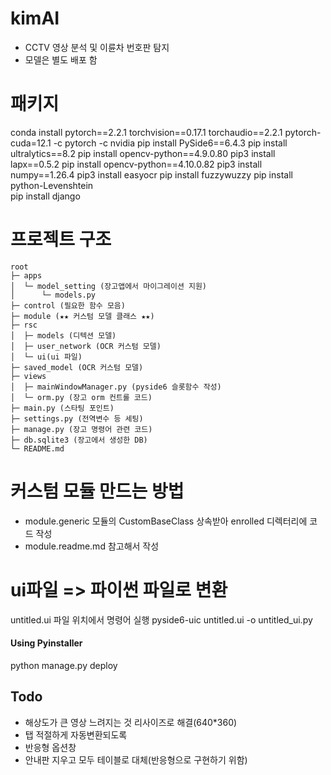 # kimAI
- CCTV 영상 분석 및 이륜차 번호판 탐지 
- 모델은 별도 배포 함

# 패키지
conda install pytorch==2.2.1 torchvision==0.17.1 torchaudio==2.2.1 pytorch-cuda=12.1 -c pytorch -c nvidia
pip install PySide6==6.4.3
pip install ultralytics==8.2
pip install opencv-python==4.9.0.80
pip3 install lapx==0.5.2 
pip install opencv-python==4.10.0.82
pip3 install numpy==1.26.4
pip3 install easyocr
pip install fuzzywuzzy
pip install python-Levenshtein  
pip install django

# 프로젝트 구조
```
root
├─ apps
│  └─ model_setting (장고앱에서 마이그레이션 지원)
│      └─ models.py
├─ control (필요한 함수 모음)
├─ module (★★ 커스텀 모델 클래스 ★★)
├─ rsc  
│  ├─ models (디텍션 모델)
│  ├─ user_network (OCR 커스텀 모델)
│  └─ ui(ui 파일)
├─ saved_model (OCR 커스텀 모델)
├─ views
│  ├─ mainWindowManager.py (pyside6 슬롯함수 작성)
│  └─ orm.py (장고 orm 컨트롤 코드)
├─ main.py (스타팅 포인트)
├─ settings.py (전역변수 등 세팅)
├─ manage.py (장고 명령어 관련 코드)
├─ db.sqlite3 (장고에서 생성한 DB)
└─ README.md 
```

# 커스텀 모듈 만드는 방법
- module.generic 모듈의 CustomBaseClass 상속받아 enrolled 디렉터리에 코드 작성
- module.readme.md 참고해서 작성

# ui파일 => 파이썬 파일로 변환
untitled.ui 파일 위치에서 명령어 실행
pyside6-uic untitled.ui -o untitled_ui.py  


#### Using Pyinstaller
python manage.py deploy

## Todo
- 해상도가 큰 영상 느려지는 것 리사이즈로 해결(640*360)
- 탭 적절하게 자동변환되도록
- 반응형 옵션창 
- 안내판 지우고 모두 테이블로 대체(반응형으로 구현하기 위함)
